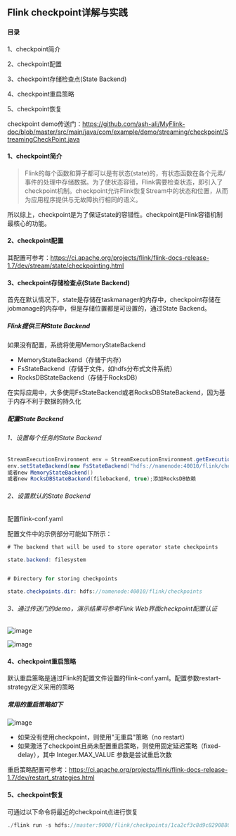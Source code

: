 ## Flink checkpoint详解与实践
#### 目录
1、checkpoint简介

2、checkpoint配置

3、checkpoint存储检查点(State Backend)

4、checkpoint重启策略

5、checkpoint恢复

checkpoint demo传送门：https://github.com/ash-ali/MyFlink-doc/blob/master/src/main/java/com/example/demo/streaming/checkpoint/StreamingCheckPoint.java
#### 1、checkpoint简介
>Flink的每个函数和算子都可以是有状态(state)的，有状态函数在各个元素/事件的处理中存储数据。为了使状态容错，Flink需要检查状态，即引入了checkpoint机制。checkpoint允许Flink恢复Stream中的状态和位置，从而为应用程序提供与无故障执行相同的语义。

所以综上，checkpoint是为了保证state的容错性。checkpoint是Flink容错机制最核心的功能。



#### 2、checkpoint配置
其配置可参考：https://ci.apache.org/projects/flink/flink-docs-release-1.7/dev/stream/state/checkpointing.html



#### 3、checkpoint存储检查点(State Backend)
首先在默认情况下，state是存储在taskmanager的内存中，checkpoint存储在jobmanage的内存中，但是存储位置都是可设置的，通过State Backend。

##### Flink提供三种State Backend
如果没有配置，系统将使用MemoryStateBackend
- MemoryStateBackend（存储于内存）
- FsStateBackend（存储于文件，如hdfs分布式文件系统）
- RocksDBStateBackend（存储于RocksDB）

在实际应用中，大多使用FsStateBackend或者RocksDBStateBackend，因为基于内存不利于数据的持久化


##### 配置State Backend

###### 1、设置每个任务的State Backend
```java
StreamExecutionEnvironment env = StreamExecutionEnvironment.getExecutionEnvironment();
env.setStateBackend(new FsStateBackend("hdfs://namenode:40010/flink/checkpoints"));
或者new MemoryStateBackend()
或者new RocksDBStateBackend(filebackend, true);添加RocksDB依赖
```

###### 2、设置默认的State Backend
配置flink-conf.yaml

配置文件中的示例部分可能如下所示：
```java
# The backend that will be used to store operator state checkpoints

state.backend: filesystem


# Directory for storing checkpoints

state.checkpoints.dir: hdfs://namenode:40010/flink/checkpoints
```
###### 3、通过传送门的demo，演示结果可参考Flink Web界面checkpoint配置认证

![image](https://github.com/ash-ali/MyFlink-doc/blob/master/img/checkpoint基本信息.png)


![image](https://github.com/ash-ali/MyFlink-doc/blob/master/img/State%20Backend信息.png)




#### 4、checkpoint重启策略
默认重启策略是通过Flink的配置文件设置的flink-conf.yaml。配置参数restart-strategy定义采用的策略

##### 常用的重启策略如下
![image](https://github.com/ash-ali/MyFlink-doc/blob/master/img/重启策略.png)


- 如果没有使用checkpoint，则使用"无重启"策略（no restart）
- 如果激活了checkpoint且尚未配置重启策略，则使用固定延迟策略（fixed-delay），其中 Integer.MAX_VALUE 参数是尝试重启次数

重启策略配置可参考：https://ci.apache.org/projects/flink/flink-docs-release-1.7/dev/restart_strategies.html



#### 5、checkpoint恢复
可通过以下命令将最近的checkpoint点进行恢复
```java
./flink run -s hdfs://master:9000/flink/checkpoints/1ca2cf3c8d9c82908800a0bda76b0558/chk-227/_metadata flink-job.jar
```

